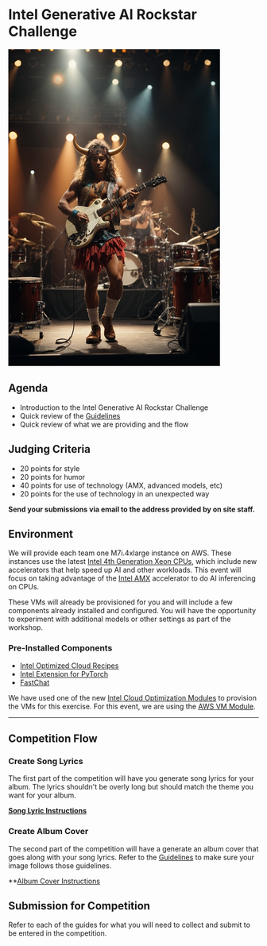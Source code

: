 # Intel Generative AI Rockstar Challenge

![Generative AI Rockstar](images/ai-rockstar.png)

## Agenda

- Introduction to the Intel Generative AI Rockstar Challenge
- Quick review of the [Guidelines](guidelines.md)
- Quick review of what we are providing and the flow

## Judging Criteria

- 20 points for style
- 20 points for humor
- 40 points for use of technology (AMX, advanced models, etc)
- 20 points for the use of technology in an unexpected way

**Send your submissions via email to the address provided by on site staff.**

## Environment

We will provide each team one M7i.4xlarge instance on AWS. These instances use the latest [Intel 4th Generation Xeon CPUs](https://www.intel.com/content/www/us/en/products/docs/processors/xeon-accelerated/4th-gen-xeon-scalable-processors.html), which include new accelerators that help speed up AI and other workloads. This event will focus on taking advantage of the [Intel AMX](https://www.intel.com/content/www/us/en/products/docs/accelerator-engines/advanced-matrix-extensions/overview.html) accelerator to do AI inferencing on CPUs.

These VMs will already be provisioned for you and will include a few components already installed and configured. You will have the opportunity to experiment with additional models or other settings as part of the workshop.

### Pre-Installed Components

- [Intel Optimized Cloud Recipes](https://github.com/intel/optimized-cloud-recipes)
- [Intel Extension for PyTorch](https://github.com/intel/intel-extension-for-pytorch)
- [FastChat](https://github.com/lm-sys/FastChat)

We have used one of the new [Intel Cloud Optimization Modules](https://www.intel.com/content/www/us/en/developer/topic-technology/cloud-optimization.html) to provision the VMs for this exercise. For this event, we are using the [AWS VM Module](https://github.com/intel/terraform-intel-aws-vm).

---

## Competition Flow

### Create Song Lyrics

The first part of the competition will have you generate song lyrics for your album. The lyrics shouldn't be overly long but should match the theme you want for your album.

**[Song Lyric Instructions](lyrics.md)**

### Create Album Cover

The second part of the competition will have a generate an album cover that goes along with your song lyrics. Refer to the [Guidelines](guidelines.md) to make sure your image follows those guidelines.

**[Album Cover Instructions](album.md)

## Submission for Competition

Refer to each of the guides for what you will need to collect and submit to be entered in the competition.
